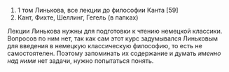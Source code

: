 1. 1 том Линькова, все лекции до философии Канта [59]
2. Кант, Фихте, Шеллинг, Гегель (в папках)

Лекции Линькова нужны для подготовки к чтению немецкой классики. Вопросов по ним нет, так как сам этот курс задумывался Линьковым для введения в немецкую классическую философию, то есть не самостоятелен. Поэтому запоминать их содержание и думать *именно над ними* нет задачи, нужно попытаться понять. 